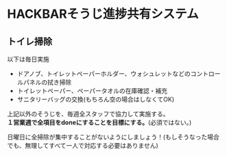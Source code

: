 # HACKBARそうじ進捗共有システム

## トイレ掃除
以下は毎日実施
  - ドアノブ、トイレットペーパーホルダー、ウォシュレットなどのコントロールパネルの拭き掃除
  - トイレットペーパー、ペーパータオルの在庫確認・補充
  - サニタリーバッグの交換(もちろん空の場合はしなくてOK)

上記以外のそうじを、毎週全スタッフで協力して実施する。  
**１営業週で全項目をdoneにすることを目標にする。**(必須ではない。)

日曜日に全掃除が集中することがないようにしましょう！(もしそうなった場合でも、無理してすべて一人で対応する必要はありません)